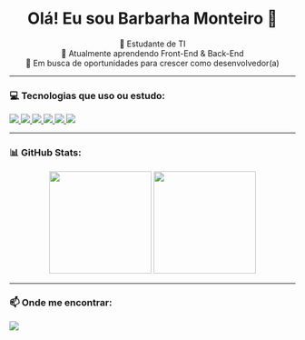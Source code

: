 <h1 align="center">Olá! Eu sou Barbarha Monteiro 💖</h1>

<p align="center">
  🌸 Estudante de TI <br>
  🌱 Atualmente aprendendo Front-End & Back-End <br>
  💼 Em busca de oportunidades para crescer como desenvolvedor(a) <br>
</p>

---

### 💻 Tecnologias que uso ou estudo:
<p>
  <a href="https://developer.mozilla.org/pt-BR/docs/Web/HTML" target="_blank">
    <img src="https://img.shields.io/badge/-HTML-e26aa5?style=flat&logo=html5&logoColor=white" />
  </a>
  <a href="https://developer.mozilla.org/pt-BR/docs/Web/CSS" target="_blank">
    <img src="https://img.shields.io/badge/-CSS-d96ebc?style=flat&logo=css3&logoColor=white" />
  </a>
  <a href="https://developer.mozilla.org/pt-BR/docs/Web/JavaScript" target="_blank">
    <img src="https://img.shields.io/badge/-JavaScript-f7c9e3?style=flat&logo=javascript&logoColor=black" />
  </a>
  <a href="https://www.python.org/" target="_blank">
    <img src="https://img.shields.io/badge/-Python-f4b4d4?style=flat&logo=python&logoColor=white" />
  </a>
  <a href="https://www.php.net/" target="_blank">
    <img src="https://img.shields.io/badge/-PHP-eab5d6?style=flat&logo=php&logoColor=white" />
  </a>
  <a href="https://www.oracle.com/java/" target="_blank">
    <img src="https://img.shields.io/badge/-Java-fab0da?style=flat&logo=java&logoColor=white" />
  </a>
</p>

---

### 📊 GitHub Stats:
<div align="center">
  <img height="180em" src="https://github-readme-stats.vercel.app/api?username=seunome&show_icons=true&theme=tokyonight&icon_color=ffbde1&title_color=ff8dc7&text_color=ffffff&bg_color=0d1117" />
  <img height="180em" src="https://github-readme-stats.vercel.app/api/top-langs/?username=seunome&layout=compact&theme=tokyonight&title_color=ff8dc7&text_color=ffffff&bg_color=0d1117" />
</div>

---

### 📫 Onde me encontrar:
<p>
  <a href="https://www.linkedin.com/in/seulinkedin" target="_blank">
    <img src="https://img.shields.io/badge/-LinkedIn-e26aa5?style=flat&logo=linkedin&logoColor=white" />
  </a>
</p>

